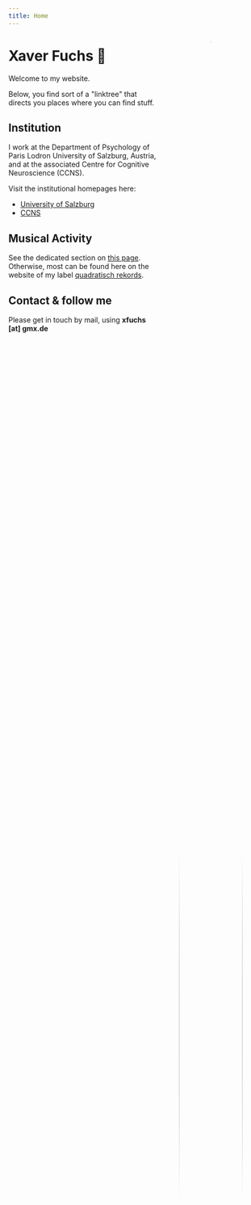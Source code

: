 ```yaml
---
title: Home
---
```


<figure style="max-width:25%; min-width:40px; float:right; text-align:center;">
  <img src="./img/Xaver2022_small.jpg" style="width:100%; aspect-ratio:1/1; border-radius:50%; object-fit:cover;">
  <figcaption style="font-style:italic;">Dr. Xaver Fuchs - psychologist, researcher, musician</figcaption>
</figure>


# Xaver Fuchs 🦊
Welcome to my website. 


Below, you find sort of a "linktree" that directs you places where you can find stuff.

## Institution <i class="fa fa-lg fa-university" style="font-size:120%; color:limegreen;"></i>
I work at the Department of Psychology of Paris Lodron University of Salzburg, Austria, and at the associated 
Centre for Cognitive Neuroscience (CCNS). 

Visit the institutional homepages here:

- [University of Salzburg](www.plus.ac.at)
- [CCNS](https://ccns.plus.ac.at/labs/reachandtouch/members/)

## Musical Activity <i class="fa-solid fa-music" style="font-size:120%; color:limegreen;"></i>
See the dedicated section on [this page](./musicandarts/).
Otherwise, most can be found here on the website of my label [quadratisch rekords](http://www.quadratisch-rekords.de).


## Contact & follow me <i class="fa-solid fa-hashtag" style="font-size:120%; color:limegreen;"></i>
Please get in touch by mail, using **xfuchs [at] gmx.de**

<table style="width: 100%; border: none">
  <tr>
    <td> <a href="https://www.facebook.com/xaver.fuchs.98"> <i class="fa-brands fa-facebook" style="font-size:200%; color:limegreen;"></i> </a> </td>
    <td> <a href="https://bsky.app/profile/xaverfuchs.bsky.social"> <i class="fa-brands fa-bluesky" style="font-size:200%; color:limegreen;"></i> </a> </td>
    <td> <a href="https://www.researchgate.net/profile/Xaver-Fuchs"> <i class="fab fa-researchgate" style="font-size:200%; color:limegreen;"></i> </a> </td>
    <td> <a href="www.github.com/xaverfuchs"> <i class="fab fa-github" style="font-size:200%; color:limegreen;"></i> </a> </td>
    <td> <a href="https://scholar.google.com/citations?hl=de&user=rA99FJwAAAAJ"> <i class="fab fa-google" style="font-size:200%; color:limegreen;"></i> </a> </td>
    <td> <a href="https://orcid.org/0000-0002-7690-8969"> <i class="fab fa-orcid" style="font-size:200%; color:limegreen;"></i> </a> </td>
  </tr>
</table> 




